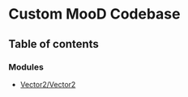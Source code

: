 # Custom MooD Codebase

## Table of contents

### Modules

- [Vector2/Vector2](../wiki/Vector2.Vector2)
